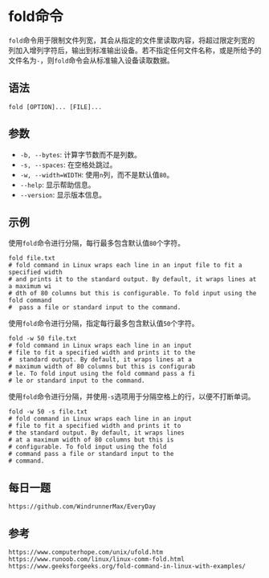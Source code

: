 # fold命令
`fold`命令用于限制文件列宽，其会从指定的文件里读取内容，将超过限定列宽的列加入增列字符后，输出到标准输出设备。若不指定任何文件名称，或是所给予的文件名为`-`，则`fold`命令会从标准输入设备读取数据。

## 语法

```shell
fold [OPTION]... [FILE]...
```

## 参数
* `-b, --bytes`: 计算字节数而不是列数。
* `-s, --spaces`: 在空格处跳过。
* `-w, --width=WIDTH`: 使用`n`列，而不是默认值`80`。
* `--help`: 显示帮助信息。
* `--version`: 显示版本信息。

## 示例
使用`fold`命令进行分隔，每行最多包含默认值`80`个字符。

```shell
fold file.txt
# fold command in Linux wraps each line in an input file to fit a specified width
# and prints it to the standard output. By default, it wraps lines at a maximum wi
# dth of 80 columns but this is configurable. To fold input using the fold command
#  pass a file or standard input to the command.
```

使用`fold`命令进行分隔，指定每行最多包含默认值`50`个字符。

```shell
fold -w 50 file.txt
# fold command in Linux wraps each line in an input
# file to fit a specified width and prints it to the
#  standard output. By default, it wraps lines at a
# maximum width of 80 columns but this is configurab
# le. To fold input using the fold command pass a fi
# le or standard input to the command.
```

使用`fold`命令进行分隔，并使用`-s`选项用于分隔空格上的行，以便不打断单词。

```shell
fold -w 50 -s file.txt
# fold command in Linux wraps each line in an input
# file to fit a specified width and prints it to
# the standard output. By default, it wraps lines
# at a maximum width of 80 columns but this is
# configurable. To fold input using the fold
# command pass a file or standard input to the
# command.
```


## 每日一题

```
https://github.com/WindrunnerMax/EveryDay
```

## 参考

```
https://www.computerhope.com/unix/ufold.htm
https://www.runoob.com/linux/linux-comm-fold.html
https://www.geeksforgeeks.org/fold-command-in-linux-with-examples/
```